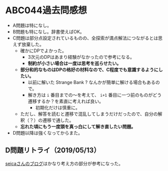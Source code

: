 # ABC044過去問感想

- A問題は特になし。
- B問題も特になし。辞書使えばOK。
- C問題は部分点設定されているものの、全探索が満点解法につながるとは思えず放棄した。
  - 確かにDPでよかった。
    - 3次元のDPはあまり経験がなかったので参考になる。
    - **制約が小さい場合は一度は思考を巡らせたい。**
  - **部分和的なものはDPの格好の材料なので、C程度でも意識するようにしたい。**
    - 以前に解いた Strange Bank ? なんかが簡単に解ける場合もあるので。
    - 解き方は `i` 番目までの〜を考えて、 `i+1` 番目に一つ前のものがどう遷移するか？を素直に考えれば良い。
      - 初期化だけは慎重に。
  - ただし、解答を読むと遷移で混乱してしまうだけだったので、自分の解釈（？）の遷移で通した。
  - **忘れた頃にもう一度頭を真っ白にして解き直したい問題。**
- D問題以降は強くなってからまた。

## D問題リトライ（2019/05/13）

[seicaさんのブログ](http://seica-at.hatenablog.com/entry/2017/12/29/132244)はかなり考え方の部分が参考になった。



